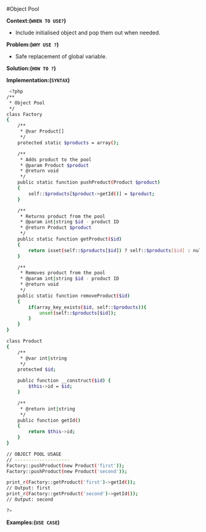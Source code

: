 #Object Pool

**Context:(`WHEN TO USE?`)**
- Include initialised object and pop them out when needed.

**Problem:(`WHY USE ?`)**
- Safe replacement of global variable.

**Solution:(`HOW TO ?`)**

**Implementation:(`SYNTAX`)**
```bash
 <?php
/**
 * Object Pool
 */
class Factory
{
    /**
     * @var Product[]
     */
    protected static $products = array();

    /**
     * Adds product to the pool
     * @param Product $product
     * @return void
     */
    public static function pushProduct(Product $product)
    {
        self::$products[$product->getId()] = $product;
    }

    /**
     * Returns product from the pool
     * @param int|string $id - product ID
     * @return Product $product
     */
    public static function getProduct($id)
    {
        return isset(self::$products[$id]) ? self::$products[$id] : null;
    }

    /**
     * Removes product from the pool
     * @param int|string $id - product ID
     * @return void
     */
    public static function removeProduct($id)
    {
        if(array_key_exists($id, self::$products)){
            unset(self::$products[$id]);
        }
    }
}

class Product
{
    /**
     * @var int|string
     */
    protected $id;

    public function __construct($id) {
        $this->id = $id;
    }

    /**
     * @return int|string
     */
    public function getId()
    {
        return $this->id;
    }
}

// OBJECT POOL USAGE
// --------------------
Factory::pushProduct(new Product('first'));
Factory::pushProduct(new Product('second'));

print_r(Factory::getProduct('first')->getId());
// Output: first
print_r(Factory::getProduct('second')->getId());
// Output: second

?> 
```

**Examples:(`USE CASE`)** 
